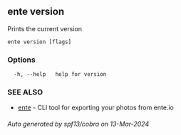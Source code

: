 ## ente version

Prints the current version

```
ente version [flags]
```

### Options

```
  -h, --help   help for version
```

### SEE ALSO

* [ente](ente.md)	 - CLI tool for exporting your photos from ente.io

###### Auto generated by spf13/cobra on 13-Mar-2024
